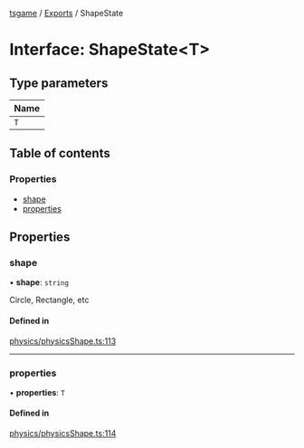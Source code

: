 [tsgame](../README.md) / [Exports](../modules.md) / ShapeState

# Interface: ShapeState<T\>

## Type parameters

| Name |
| :------ |
| `T` |

## Table of contents

### Properties

- [shape](ShapeState.md#shape)
- [properties](ShapeState.md#properties)

## Properties

### shape

• **shape**: `string`

Circle, Rectangle, etc

#### Defined in

[physics/physicsShape.ts:113](https://github.com/ashleycheung/tsgame/blob/dbeac6a/src/physics/physicsShape.ts#L113)

___

### properties

• **properties**: `T`

#### Defined in

[physics/physicsShape.ts:114](https://github.com/ashleycheung/tsgame/blob/dbeac6a/src/physics/physicsShape.ts#L114)

